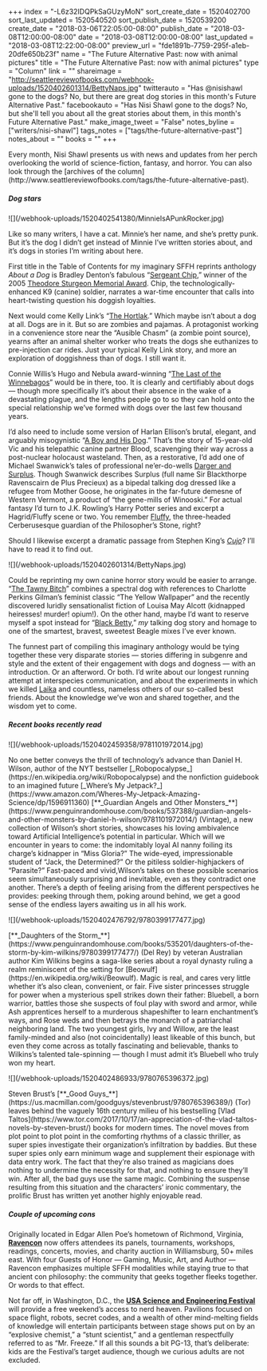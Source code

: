 +++
index = "-L6z32IDQPkSaGUzyMoN"
sort_create_date = 1520402700
sort_last_updated = 1520540520
sort_publish_date = 1520539200
create_date = "2018-03-06T22:05:00-08:00"
publish_date = "2018-03-08T12:00:00-08:00"
date = "2018-03-08T12:00:00-08:00"
last_updated = "2018-03-08T12:22:00-08:00"
preview_url = "fde1891b-7759-295f-a1eb-20dfe650b23f"
name = "The Future Alternative Past: now with animal pictures"
title = "The Future Alternative Past: now with animal pictures"
type = "Column"
link = ""
shareimage = "http://seattlereviewofbooks.com/webhook-uploads/1520402601314/BettyNaps.jpg"
twitterauto = "Has @nisishawl gone to the dogs? No, but there are great dog stories in this month's Future Alternative Past."
facebookauto = "Has Nisi Shawl gone to the dogs? No, but she'll tell you about all the great stories about them, in this month's Future Alternative Past."
make_image_tweet = "False"
notes_byline = ["writers/nisi-shawl"]
tags_notes = ["tags/the-future-alternative-past"]
notes_about = ""
books = ""
+++
<p class="intro">Every month, Nisi Shawl presents us with news and updates from her perch overlooking the world of science-fiction, fantasy, and horror. You can also look through the [archives of the column](http://www.seattlereviewofbooks.com/tags/the-future-alternative-past).</p>

<h5>Dog stars</h5>

<p class="image-left">![](/webhook-uploads/1520402541380/MinnieIsAPunkRocker.jpg)</p>

<p class="noindent">Like so many writers, I have a cat. Minnie’s her name, and she’s pretty punk. But it’s the dog I didn’t get instead of Minnie I’ve written stories about, and it’s dogs in stories I’m writing about here.</p>

First title in the Table of Contents for my imaginary SFFH reprints anthology _About a Dog_ is Bradley Denton’s fabulous “[Sergeant Chip](http://will.tip.dhappy.org/blog/Porn%20Recommender/.../book/Bradley%20Denton%20-%20Sergeant%20Chip/Bradley%20Denton%20-%20Sergeant%20Chip.html),” winner of the 2005 [Theodore Sturgeon Memorial Award](https://en.wikipedia.org/wiki/Theodore_Sturgeon_Award). Chip, the technologically-enhanced K9 (canine) soldier, narrates a war-time encounter that calls into heart-twisting question his doggish loyalties.

Next would come Kelly Link’s “[The Hortlak](http://kellylink.net/books/magic-for-beginners-old/the-hortlak).” Which maybe isn’t about a dog at all. Dogs are in it. But so are zombies and pajamas. A protagonist working in a convenience store near the “Ausible Chasm” (a zombie point source), yearns after an animal shelter worker who treats the dogs she euthanizes to pre-injection car rides. Just your typical Kelly Link story, and more an exploration of doggishness than of dogs. I still want it.

Connie Willis’s Hugo and Nebula award-winning “[The Last of the Winnebagos](https://en.wikipedia.org/wiki/The_Last_of_the_Winnebagos)” would be in there, too. It is clearly and certifiably about dogs &mdash; though more specifically it’s about their absence in the wake of a devastating plague, and the lengths people go to so they can hold onto the special relationship we’ve formed with dogs over the last few thousand years.

I’d also need to include some version of Harlan Ellison’s brutal, elegant, and arguably misogynistic “[A Boy and His Dog](https://en.wikipedia.org/wiki/A_Boy_and_His_Dog).” That’s the story of 15-year-old Vic and his telepathic canine partner Blood, scavenging their way across a post-nuclear holocaust wasteland. Then, as a restorative, I’d add one of Michael Swanwick’s tales of professional ne’er-do-wells [Darger and Surplus](http://floggingbabel.blogspot.com/2013/12/the-compleat-to-date-darger-surplus.html). Though Swanwick describes Surplus (full name Sir Blackthorpe Ravenscairn de Plus Precieux) as a bipedal talking dog dressed like a refugee from Mother Goose, he originates in the far-future demesne of Western Vermont, a product of “the gene-mills of Winooski.” For actual fantasy I’d turn to J.K. Rowling’s Harry Potter series and excerpt a Hagrid/Fluffy scene or two. You remember [Fluffy](http://harrypotter.wikia.com/wiki/Fluffy), the three-headed Cerberusesque guardian of the Philosopher’s Stone, right?

Should I likewise excerpt a dramatic passage from Stephen King’s [_Cujo_](https://en.wikipedia.org/wiki/Cujo)? I’ll have to read it to find out.

<p class="image-left">![](/webhook-uploads/1520402601314/BettyNaps.jpg)</p>

Could be reprinting my own canine horror story would be easier to arrange. “[The Tawny Bitch](http://www.isfdb.org/cgi-bin/title.cgi?309861)” combines a spectral dog with references to Charlotte Perkins Gilman’s feminist classic “The Yellow Wallpaper” and the recently discovered luridly sensationalist fiction of Louisa May Alcott (kidnapped heiresses! murder! opium!). On the other hand, maybe I’d want to reserve myself a spot instead for “[Black Betty](http://crossedgenres.com/archives/036-different/black-betty-by-nisi-shawl/),” _my_ talking dog story and homage to one of the smartest, bravest, sweetest Beagle mixes I’ve ever known.

The funnest part of compiling this imaginary anthology would be tying together these very disparate stories &mdash; stories differing in subgenre and style and the extent of their engagement with dogs and dogness &mdash; with an introduction. Or an afterword. Or both. I’d write about our longest running attempt at interspecies communication, and about the experiments in which we killed [Laika](https://en.wikipedia.org/wiki/Laika) and countless, nameless others of our so-called best friends. About the knowledge we’ve won and shared together, and the wisdom yet to come.



<div class="break"></div>

<h5>Recent books recently read</h5>

<p class="image-left">![](/webhook-uploads/1520402459358/9781101972014.jpg)</p>

<p class="noindent">
No one better conveys the thrill of technology’s advance than Daniel H. Wilson, author of the NYT bestseller [_Robopocalypse_](https://en.wikipedia.org/wiki/Robopocalypse) and the nonfiction guidebook to an imagined future [_Where’s My Jetpack?_](https://www.amazon.com/Wheres-My-Jetpack-Amazing-Science/dp/1596911360) [**_Guardian Angels and Other Monsters_**](https://www.penguinrandomhouse.com/books/537388/guardian-angels-and-other-monsters-by-daniel-h-wilson/9781101972014/) (Vintage), a new collection of Wilson’s short stories, showcases his loving ambivalence toward Artificial Intelligence’s potential in particular. Which will we encounter in years to come: the indomitably loyal AI nanny foiling its charge’s kidnapper in “Miss Gloria?” The wide-eyed, impressionable student of “Jack, the Determined?” Or the pitiless soldier-highjackers of “Parasite?” Fast-paced and vivid,Wilson’s takes on these possible scenarios seem simultaneously surprising and inevitable, even as they contradict one another. There’s a depth of feeling arising from the different perspectives he provides: peeking through them, poking around behind, we get a good sense of the endless layers awaiting us in all his work. 
</p>

<p class="break"></p>

<p class="image-left">![](/webhook-uploads/1520402476792/9780399177477.jpg)</p>

<p class="noindent">
[**_Daughters of the Storm_**](https://www.penguinrandomhouse.com/books/535201/daughters-of-the-storm-by-kim-wilkins/9780399177477/) (Del Rey) by veteran Australian author Kim Wilkins begins a saga-like series about a royal dynasty ruling a realm reminiscent of the setting for [Beowulf](https://en.wikipedia.org/wiki/Beowulf). Magic is real, and cares very little whether it’s also clean, convenient, or fair. Five sister princesses struggle for power when a mysterious spell strikes down their father: Bluebell, a born warrior, battles those she suspects of foul play with sword and armor, while Ash apprentices herself to a murderous shapeshifter to learn enchantment’s ways, and Rose weds and then betrays the monarch of a patriarchal neighboring land. The two youngest girls, Ivy and Willow, are the least family-minded and also (not coincidentally) least likeable of this bunch, but even they come across as totally fascinating and believable, thanks to Wilkins’s talented tale-spinning &mdash; though I must admit it’s Bluebell who truly won my heart.

</p>

<p class="break"></p>

<p class="image-left">![](/webhook-uploads/1520402486933/9780765396372.jpg)</p>

<p class="noindent">
Steven Brust’s [**_Good Guys_**](https://us.macmillan.com/goodguys/stevenbrust/9780765396389/) (Tor) leaves behind the vaguely 16th century milieu of his bestselling [Vlad Taltos](https://www.tor.com/2017/10/17/an-appreciation-of-the-vlad-taltos-novels-by-steven-brust/) books for modern times. The novel moves from plot point to plot point in the comforting rhythms of a classic thriller, as super spies investigate their organization’s infiltration by baddies. But these super spies only earn minimum wage and supplement their espionage with data entry work. The fact that they’re also trained as magicians does nothing to undermine the necessity for that, and nothing to ensure they’ll win. After all, the bad guys use the same magic. Combining the suspense resulting from this situation and the characters’ ironic commentary, the prolific Brust has written yet another highly enjoyable read.
</p>

<div class="break"></div>

<h5>Couple of upcoming cons</h5>

Originally located in Edgar Allen Poe’s hometown of Richmond, Virginia, [**Ravencon**](http://www.ravencon.com/) now offers attendees its panels, tournaments, workshops, readings, concerts, movies, and charity auction in Williamsburg, 50+ miles east. With four Guests of Honor &mdash; Gaming, Music, Art, and Author &mdash; Ravencon emphasizes multiple SFFH modalities while staying true to that ancient con philosophy: the community that geeks together fleeks together. Or words to that effect.

<div class="break"></div>

Not far off, in Washington, D.C., the [**USA Science and Engineering Festival**](https://usasciencefestival.org/) will provide a free weekend’s access to nerd heaven. Pavilions focused on space flight, robots, secret codes, and a wealth of other mind-melting fields of knowledge will entertain participants between stage shows put on by an “explosive chemist,” a “stunt scientist,” and a gentleman respectfully referred to as “Mr. Freeze.” If all this sounds a bit PG-13, that’s deliberate: kids are the Festival’s target audience, though we curious adults are not excluded. 






